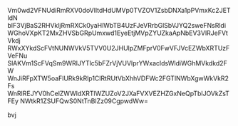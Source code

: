 Vm0wd2VFNUdiRmRXV0doVlltdHdUMVp0TVZOV1ZsbDNXa1pPVmxKc2JETldN
blF3VjBaS2RHVkljRmRXCk0yaHlWbTB4UzFJeVRrbGlSbVJYQ2sweFNsRldi
WGhoVXpKT2MxZHVSbGRpUmxwd1EyeEtjMVpZYUZkaApNbEV3VlRJeFVtVkdj
RWxXYkdScFVtNUNWVkV5TVV0U2JHUlpZMFprV0FwVFJVcEZWbXRTUzFVeFNu
SlAKVm1ScFVqSm9WRlJYTlc5bFZrVjVUVlprYWxacldsWldiWGhMVkdkd2FW
WnJiRFpXTW5oaFlURk9kRlp1ClRtRUtVbXhhVDFWc2FGTlNWbXgwWkVkR2Fs
WnRlREJYV0hCelZWWldXRTlWZUZoV2JXaFVXVEZHZGxNeQpTblJOVkZsTFEy
NWtkR1ZSUFQwS0NtTnBlZz09CgpwdWw=

bvj
